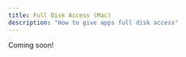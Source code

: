 ```yaml
---
title: Full Disk Access (Mac)
description: "How to give apps full disk access"
---
```


Coming soon!
